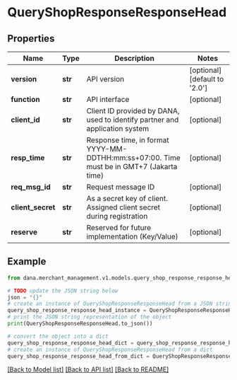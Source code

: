 # QueryShopResponseResponseHead


## Properties

Name | Type | Description | Notes
------------ | ------------- | ------------- | -------------
**version** | **str** | API version | [optional] [default to '2.0']
**function** | **str** | API interface | [optional] 
**client_id** | **str** | Client ID provided by DANA, used to identify partner and application system | [optional] 
**resp_time** | **str** | Response time, in format YYYY-MM-DDTHH:mm:ss+07:00. Time must be in GMT+7 (Jakarta time) | [optional] 
**req_msg_id** | **str** | Request message ID | [optional] 
**client_secret** | **str** | As a secret key of client. Assigned client secret during registration | [optional] 
**reserve** | **str** | Reserved for future implementation (Key/Value) | [optional] 

## Example

```python
from dana.merchant_management.v1.models.query_shop_response_response_head import QueryShopResponseResponseHead

# TODO update the JSON string below
json = "{}"
# create an instance of QueryShopResponseResponseHead from a JSON string
query_shop_response_response_head_instance = QueryShopResponseResponseHead.from_json(json)
# print the JSON string representation of the object
print(QueryShopResponseResponseHead.to_json())

# convert the object into a dict
query_shop_response_response_head_dict = query_shop_response_response_head_instance.to_dict()
# create an instance of QueryShopResponseResponseHead from a dict
query_shop_response_response_head_from_dict = QueryShopResponseResponseHead.from_dict(query_shop_response_response_head_dict)
```
[[Back to Model list]](../README.md#documentation-for-models) [[Back to API list]](../README.md#documentation-for-api-endpoints) [[Back to README]](../README.md)



